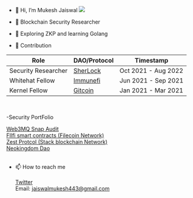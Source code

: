 - 👋 Hi, I’m Mukesh Jaiswal  ![](https://komarev.com/ghpvc/?username=MukeshJaiswal01&color=red&label=views)

- 👀  Blockchain Security Researcher

- 🌱 Exploring ZKP and learning Golang

- 👷 Contribution <br> 


| Role  | DAO/Protocol  | Timestamp  |
|---|---|---|
| Security Researcher| <a href = "https://www.sherlock.xyz/about"> SherLock</a>  | Oct 2021 - Aug 2022     |
|  Whitehat Fellow   | <a href = "https://immunefi.com/">Immunefi</a>            |    Jun 2021 - Sep 2021  |
|  Kernel Fellow     | <a href = "https://opensea.io/assets/matic/0x1c39d4c8ad7ce5206355d43e343f5136ba5ca50f/60818090201803840">Gitcoin </a> |Jan 2021 - Mar 2021  |

<br>

-Security PortFolio <br>
 
   <a href ="https://leastauthority.com/wp-content/uploads/2023/09/">Web3MQ Snap Audit </a>  <br>
   <a href ="https://leastauthority.com/wp-content/uploads/2023/10/FilFi_Smart_Contracts_Final_Audit_Report_Least_Authority.pdf"> FIlfi smart contracts (Filecoin Network) </a> <br>
   <a href ="https://leastauthority.com/static/publications/230316_Zest%20Protocol_Trust%20Machines_Updated_Final_Security_Audit_Report_march_2023.pdf"> Zest Protcol (Stack blockchain Network) </a> <br>
   <a href ="[https://leastauthority.com/wp-content/uploads/2023/09/](https://leastauthority.com/wp-content/uploads/2023/10/NEOkingdom_DAO_Smart_Contracts_Final_Audit_Report_Updated.pdf)">Neokingdom Dao </a>  <br>
<br>


 
   
 
     

-  📫 How to reach me    <br><br>
  <a href = "https://twitter.com/MukeshJ_eth">Twitter</a> <br>
  Email: jaiswalmukesh443@gmail.com

<!---
MukeshJaiswal01/MukeshJaiswal01 is a ✨ special ✨ repository because its `README.md` (this file) appears on your GitHub profile.
You can click the Preview link to take a look at your changes.
--->
